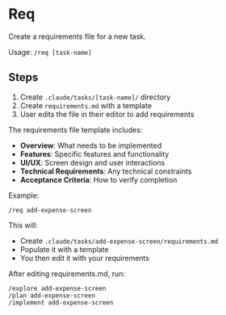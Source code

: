 # Req

Create a requirements file for a new task.

Usage: `/req [task-name]`

## Steps

1. Create `.claude/tasks/[task-name]/` directory
2. Create `requirements.md` with a template
3. User edits the file in their editor to add requirements

The requirements file template includes:
- **Overview**: What needs to be implemented
- **Features**: Specific features and functionality
- **UI/UX**: Screen design and user interactions
- **Technical Requirements**: Any technical constraints
- **Acceptance Criteria**: How to verify completion

Example:
```
/req add-expense-screen
```

This will:
- Create `.claude/tasks/add-expense-screen/requirements.md`
- Populate it with a template
- You then edit it with your requirements

After editing requirements.md, run:
```
/explore add-expense-screen
/plan add-expense-screen
/implement add-expense-screen
```
